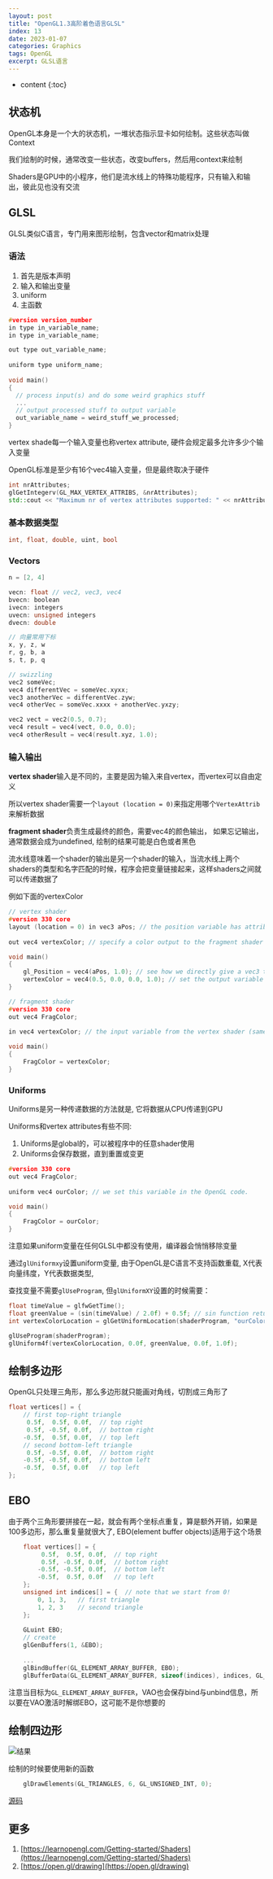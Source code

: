 ```yaml
---
layout: post
title: "OpenGL1.3高阶着色语言GLSL"
index: 13
date: 2023-01-07
categories: Graphics
tags: OpenGL
excerpt: GLSL语言
---
```


* content
{:toc}

## 状态机

OpenGL本身是一个大的状态机，一堆状态指示显卡如何绘制。这些状态叫做Context

我们绘制的时候，通常改变一些状态，改变buffers，然后用context来绘制

Shaders是GPU中的小程序，他们是流水线上的特殊功能程序，只有输入和输出，彼此见也没有交流

## GLSL

GLSL类似C语言，专门用来图形绘制，包含vector和matrix处理

### 语法

1. 首先是版本声明
2. 输入和输出变量
3. uniform
4. 主函数

```cpp
#version version_number
in type in_variable_name;
in type in_variable_name;

out type out_variable_name;
  
uniform type uniform_name;
  
void main()
{
  // process input(s) and do some weird graphics stuff
  ...
  // output processed stuff to output variable
  out_variable_name = weird_stuff_we_processed;
}
```

vertex shade每一个输入变量也称vertex attribute, 硬件会规定最多允许多少个输入变量

OpenGL标准是至少有16个vec4输入变量，但是最终取决于硬件

```cpp
int nrAttributes;
glGetIntegerv(GL_MAX_VERTEX_ATTRIBS, &nrAttributes);
std::cout << "Maximum nr of vertex attributes supported: " << nrAttributes << std::endl;
```

### 基本数据类型

```cpp
int, float, double, uint, bool
```

### Vectors

```cpp
n = [2, 4]

vecn: float // vec2, vec3, vec4
bvecn: boolean
ivecn: integers
uvecn: unsigned integers
dvecn: double

// 向量常用下标
x, y, z, w
r, g, b, a
s, t, p, q

// swizzling
vec2 someVec;
vec4 differentVec = someVec.xyxx;
vec3 anotherVec = differentVec.zyw;
vec4 otherVec = someVec.xxxx + anotherVec.yxzy;

vec2 vect = vec2(0.5, 0.7);
vec4 result = vec4(vect, 0.0, 0.0);
vec4 otherResult = vec4(result.xyz, 1.0);
```

### 输入输出

**vertex shader**输入是不同的，主要是因为输入来自vertex，而vertex可以自由定义

所以vertex shader需要一个`layout (location = 0)`来指定用哪个`VertexAttrib`来解析数据

**fragment shader**负责生成最终的颜色，需要vec4的颜色输出， 如果忘记输出，通常数据会成为undefined, 绘制的结果可能是白色或者黑色

流水线意味着一个shader的输出是另一个shader的输入，当流水线上两个shaders的类型和名字匹配的时候，程序会把变量链接起来，这样shaders之间就可以传递数据了

例如下面的vertexColor

```cpp
// vertex shader
#version 330 core
layout (location = 0) in vec3 aPos; // the position variable has attribute position 0
  
out vec4 vertexColor; // specify a color output to the fragment shader

void main()
{
    gl_Position = vec4(aPos, 1.0); // see how we directly give a vec3 to vec4's constructor
    vertexColor = vec4(0.5, 0.0, 0.0, 1.0); // set the output variable to a dark-red color
}

// fragment shader
#version 330 core
out vec4 FragColor;
  
in vec4 vertexColor; // the input variable from the vertex shader (same name and same type)  

void main()
{
    FragColor = vertexColor;
} 
```

### Uniforms

Uniforms是另一种传递数据的方法就是, 它将数据从CPU传递到GPU  

Uniforms和vertex attributes有些不同:

1. Uniforms是global的，可以被程序中的任意shader使用
2. Uniforms会保存数据，直到重置或变更

```cpp
#version 330 core
out vec4 FragColor;
  
uniform vec4 ourColor; // we set this variable in the OpenGL code.

void main()
{
    FragColor = ourColor;
} 
```

注意如果uniform变量在任何GLSL中都没有使用，编译器会悄悄移除变量

通过`glUniformxy`设置uniform变量, 由于OpenGL是C语言不支持函数重载, X代表向量纬度，Y代表数据类型, 

查找变量不需要`glUseProgram`, 但`glUniformXY`设置的时候需要：

```cpp
float timeValue = glfwGetTime();
float greenValue = (sin(timeValue) / 2.0f) + 0.5f; // sin function return [-1, 1]
int vertexColorLocation = glGetUniformLocation(shaderProgram, "ourColor");

glUseProgram(shaderProgram);
glUniform4f(vertexColorLocation, 0.0f, greenValue, 0.0f, 1.0f);
```

## 绘制多边形

OpenGL只处理三角形，那么多边形就只能画对角线，切割成三角形了

```cpp
float vertices[] = {
    // first top-right triangle
     0.5f,  0.5f, 0.0f,  // top right
     0.5f, -0.5f, 0.0f,  // bottom right
    -0.5f,  0.5f, 0.0f,  // top left 
    // second bottom-left triangle
     0.5f, -0.5f, 0.0f,  // bottom right
    -0.5f, -0.5f, 0.0f,  // bottom left
    -0.5f,  0.5f, 0.0f   // top left
}; 
```

## EBO

由于两个三角形要拼接在一起，就会有两个坐标点重复，算是额外开销，如果是100多边形，那么重复量就很大了, EBO(element buffer objects)适用于这个场景

```cpp
    float vertices[] = {
         0.5f,  0.5f, 0.0f,  // top right
         0.5f, -0.5f, 0.0f,  // bottom right
        -0.5f, -0.5f, 0.0f,  // bottom left
        -0.5f,  0.5f, 0.0f   // top left
    };
    unsigned int indices[] = {  // note that we start from 0!
        0, 1, 3,   // first triangle
        1, 2, 3    // second triangle
    };
    
    GLuint EBO;
    // create
    glGenBuffers(1, &EBO);
    
    ...
    glBindBuffer(GL_ELEMENT_ARRAY_BUFFER, EBO);
    glBufferData(GL_ELEMENT_ARRAY_BUFFER, sizeof(indices), indices, GL_STATIC_DRAW);
```

注意当目标为`GL_ELEMENT_ARRAY_BUFFER`，VAO也会保存bind与unbind信息，所以要在VAO激活时解绑EBO，这可能不是你想要的

## 绘制四边形

![结果]({{site.static}}/images/opengl-lesson-03-result.png)

绘制的时候要使用新的函数

```cpp
    glDrawElements(GL_TRIANGLES, 6, GL_UNSIGNED_INT, 0);
```

[源码](https://github.com/geemaple/learning/blob/main/learn_opengl/learn_opengl/lesson/lesson_03_rectangle.cpp)


## 更多

1. [https://learnopengl.com/Getting-started/Shaders](https://learnopengl.com/Getting-started/Shaders)
2. [https://open.gl/drawing](https://open.gl/drawing)